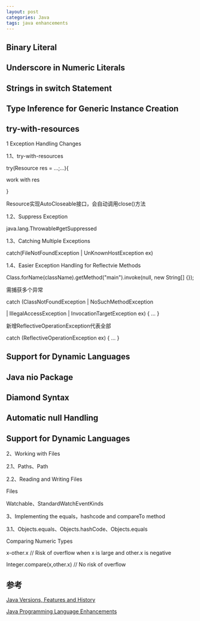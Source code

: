 ```yaml
---
layout: post
categories: Java
tags: java enhancements
---
```


## Binary Literal



## Underscore in Numeric Literals

## Strings in switch Statement

## Type Inference for Generic Instance Creation

## try-with-resources



1 Exception Handling Changes

1.1、try-with-resources

try(Resource res = ...;...){

work with res

}

Resource实现AutoCloseable接口，会自动调用close()方法

1.2、Suppress Exception

java.lang.Throwable#getSuppressed

1.3、Catching Multiple Exceptions

catch(FileNotFoundException | UnKnownHostException ex)

1.4、Easier Exception Handling for Reflectvie Methods

Class.forName(className).getMethod("main").invoke(null, new String[] {});

需捕获多个异常

catch (ClassNotFoundException | NoSuchMethodException

   | IllegalAccessException | InvocationTargetException ex) { ... }

新增ReflectiveOperationException代表全部

catch (ReflectiveOperationException ex) { ... }

## Support for Dynamic Languages

## Java nio Package

## Diamond Syntax

## Automatic null Handling

## Support for Dynamic Languages

2、Working with Files

2.1、Paths、Path

2.2、Reading and Writing Files

Files

Watchable、StandardWatchEventKinds

3、Implementing the equals，hashcode and compareTo method

3.1、Objects.equals、Objects.hashCode、Objects.equals

Comparing Numeric Types

x-other.x // Risk of overflow when x is large and other.x is negative

Integer.compare(x,other.x) // No risk of overflow

## 参考

[Java Versions, Features and History](https://javapapers.com/core-java/java-features-and-history/)

[Java Programming Language Enhancements](https://docs.oracle.com/javase/8/docs/technotes/guides/language/enhancements.html)